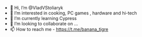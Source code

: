 - 👋 Hi, I’m @VladVStoliaryk
- 👀 I’m interested in cooking, PC games , hardware and hi-tech
- 🌱 I’m currently learning Cypress
- 💞️ I’m looking to collaborate on ...
- 📫 How to reach me - https://t.me/banana_tigre

<!---
VladVStoliaryk/VladVStoliaryk is a ✨ special ✨ repository because its `README.md` (this file) appears on your GitHub profile.
You can click the Preview link to take a look at your changes.
--->
